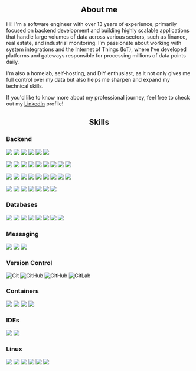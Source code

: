<h2 align="center">About me</h2>
Hi! I'm a software engineer with over 13 years of experience, primarily focused on backend development and building highly scalable applications that handle large volumes of data across various sectors, such as finance, real estate, and industrial monitoring. I’m passionate about working with system integrations and the Internet of Things (IoT), where I’ve developed platforms and gateways responsible for processing millions of data points daily.  

I'm also a homelab, self-hosting, and DIY enthusiast, as it not only gives me full control over my data but also helps me sharpen and expand my technical skills.

If you'd like to know more about my professional journey, feel free to check out my [LinkedIn](https://www.linkedin.com/in/kaoemenna) profile!

<h2 align="center">Skills</h2>

### Backend

![](https://img.shields.io/badge/%E2%80%8B-go-00ADD8?style=for-the-badge&logo=go)
![](https://img.shields.io/badge/gin-404040?style=for-the-badge&logo=gin)
![](https://img.shields.io/badge/zap-404040?style=for-the-badge&logo=stackblitz&logoColor=FFAC33)
![](https://img.shields.io/badge/viper-404040?style=for-the-badge&logo=)
![](https://img.shields.io/badge/sqlc-404040?style=for-the-badge&logo=)
![](https://img.shields.io/badge/testify-404040?style=for-the-badge&logo=)

![](https://img.shields.io/badge/%E2%80%8B-typescript-3178C6?style=for-the-badge&logo=typescript)
![](https://img.shields.io/badge/%E2%80%8B-javascript-F7DF1E?style=for-the-badge&logo=javascript)
![](https://img.shields.io/badge/node.js-404040?style=for-the-badge&logo=nodedotjs)
![](https://img.shields.io/badge/npm-404040?style=for-the-badge&logo=npm&logoColor=red)
![](https://img.shields.io/badge/nestjs-404040?style=for-the-badge&logo=nestjs&logoColor=red)
![](https://img.shields.io/badge/typeorm-404040?style=for-the-badge&logo=typeorm)
![](https://img.shields.io/badge/jest-404040?style=for-the-badge&logo=jest&logoColor=red)
![](https://img.shields.io/badge/mocha-404040?style=for-the-badge&logo=mocha)
![](https://img.shields.io/badge/chai-404040?style=for-the-badge&logo=chai&logoColor=red)

![](https://img.shields.io/badge/%E2%80%8B-python-3776AB?style=for-the-badge&logo=python)
![](https://img.shields.io/badge/poetry-404040?style=for-the-badge&logo=poetry)
![](https://img.shields.io/badge/jupyter-404040?style=for-the-badge&logo=jupyter)
![](https://img.shields.io/badge/polars-404040?style=for-the-badge&logo=polars)
![](https://img.shields.io/badge/pandas-404040?style=for-the-badge&logo=pandas)
![](https://img.shields.io/badge/flask-404040?style=for-the-badge&logo=flask)
![](https://img.shields.io/badge/django-404040?style=for-the-badge&logo=django)
![](https://img.shields.io/badge/fastapi-404040?style=for-the-badge&logo=fastapi)
![](https://img.shields.io/badge/pytest-404040?style=for-the-badge&logo=pytest)

![](https://img.shields.io/badge/%E2%80%8B-kotlin-7F52FF?style=for-the-badge&logo=kotlin)
![](https://img.shields.io/badge/%E2%80%8B-java-E25040?style=for-the-badge&logo=openjdk)
![](https://img.shields.io/badge/javalin-404040?style=for-the-badge&logo=)
![](https://img.shields.io/badge/exposed-404040?style=for-the-badge&logo=)
![](https://img.shields.io/badge/jpa-404040?style=for-the-badge&logo=)
![](https://img.shields.io/badge/gradle-404040?style=for-the-badge&logo=gradle&logoColor=32B2C2)
![](https://img.shields.io/badge/junit-404040?style=for-the-badge&logo=junit5)

### Databases

![](https://img.shields.io/badge/postgresql-404040?style=for-the-badge&logo=postgresql)
![](https://img.shields.io/badge/mongodb-404040?style=for-the-badge&logo=mongodb)
![](https://img.shields.io/badge/redis-404040?style=for-the-badge&logo=redis)
![](https://img.shields.io/badge/scylladb-404040?style=for-the-badge&logo=scylladb)
![](https://img.shields.io/badge/clickhouse-404040?style=for-the-badge&logo=clickhouse)
![](https://img.shields.io/badge/influxdb-404040?style=for-the-badge&logo=influxdb)
![](https://img.shields.io/badge/sqlite-404040?style=for-the-badge&logo=sqlite&logoColor=399BD7)
![](https://img.shields.io/badge/mysql-404040?style=for-the-badge&logo=mysql)

### Messaging

![](https://img.shields.io/badge/rabbitmq-404040?style=for-the-badge&logo=rabbitmq)
![](https://img.shields.io/badge/mqtt-404040?style=for-the-badge&logo=mqtt&logoColor=6B086B)
![](https://img.shields.io/badge/apache%20kafka-404040?style=for-the-badge&logo=apache-kafka)

### Version Control

![Git](https://img.shields.io/badge/git-404040?style=for-the-badge&logo=git)
![GitHub](https://img.shields.io/badge/github-404040?style=for-the-badge&logo=github)
![GitHub](https://img.shields.io/badge/bitbucket-404040?style=for-the-badge&logo=bitbucket&logoColor=0052CC)
![GitLab](https://img.shields.io/badge/gitlab-404040?style=for-the-badge&logo=gitlab)

### Containers

![](https://img.shields.io/badge/kubernetes-404040?style=for-the-badge&logo=kubernetes)
![](https://img.shields.io/badge/podman-404040?style=for-the-badge&logo=podman&logoColor=8C2FA2)
![](https://img.shields.io/badge/docker-404040?style=for-the-badge&logo=docker)
![](https://img.shields.io/badge/portainer-404040?style=for-the-badge&logo=portainer)

### IDEs

![](https://img.shields.io/badge/Visual%20Studio%20Code-404040?style=for-the-badge&logo=v&logoColor=0078d7)
![](https://img.shields.io/badge/JetBrains%20IDEs-404040?style=for-the-badge&logo=intellij-idea)

### Linux

![](https://img.shields.io/badge/arch%20linux-404040?style=for-the-badge&logo=archlinux)
![](https://img.shields.io/badge/manjaro-404040?style=for-the-badge&logo=manjaro)
![](https://img.shields.io/badge/pop!%20os-404040?style=for-the-badge&logo=popos)
![](https://img.shields.io/badge/ubuntu-404040?style=for-the-badge&logo=ubuntu)
![](https://img.shields.io/badge/ubuntu%20server-404040?style=for-the-badge&logo=ubuntu)
![](https://img.shields.io/badge/yocto%20project-404040?style=for-the-badge&logo=linux)